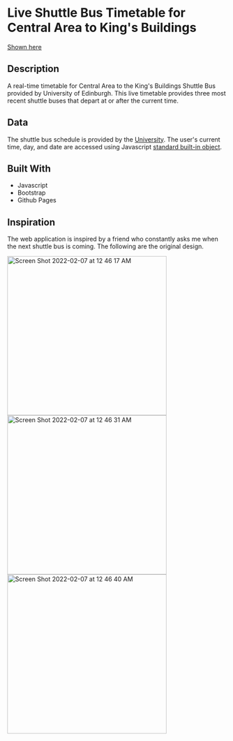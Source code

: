 # Live Shuttle Bus Timetable for Central Area to King's Buildings

[Shown here][1]

## Description
A real-time timetable for Central Area to the King's Buildings Shuttle Bus provided by University of Edinburgh.
This live timetable provides three most recent shuttle buses that depart at or after the current time.

## Data
The shuttle bus schedule is provided by the [University][2].
The user's current time, day, and date are accessed using Javascript [standard built-in object][3]. 


## Built With
- Javascript
- Bootstrap
- Github Pages

## Inspiration
The web application is inspired by a friend who constantly asks me when the next shuttle bus is coming.
The following are the original design.

<img width="365" alt="Screen Shot 2022-02-07 at 12 46 17 AM" src="https://user-images.githubusercontent.com/65585519/152709123-7dd9ff5f-4be9-4966-8871-bf8ce9c10ad2.png"><img width="365" alt="Screen Shot 2022-02-07 at 12 46 31 AM" src="https://user-images.githubusercontent.com/65585519/152709128-03fb4257-78dd-42a2-b0e9-e0a3af029f97.png"><img width="365" alt="Screen Shot 2022-02-07 at 12 46 40 AM" src="https://user-images.githubusercontent.com/65585519/152709132-2682a5db-5520-42af-aa8a-403ca4988d8e.png">


[1]: https://guifuliu.github.io/shuttlebus_timetable/
[2]: https://www.ed.ac.uk/transport/public-transport/buses/shuttle-bus
[3]: https://developer.mozilla.org/en-US/docs/Web/JavaScript/Reference/Global_Objects/Date/setDate
